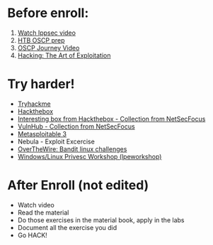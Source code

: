 # Before enroll:
1. [Watch Ippsec video](https://www.youtube.com/channel/UCa6eh7gCkpPo5XXUDfygQQA)
2. [HTB OSCP prep](https://www.youtube.com/playlist?list=PLidcsTyj9JXK-fnabFLVEvHinQ14Jy5tf)
3. [OSCP Journey Video](https://www.youtube.com/playlist?list=PL9WW-prbqvGzHsGK_OqTyYWbCZjucpInV)
4. [Hacking: The Art of Exploitation](https://www.amazon.com/Hacking-Art-Exploitation-Jon-Erickson/dp/1593271441)
# Try harder!
- [Tryhackme](https://tryhackme.com)
- [Hackthebox](https://hackthebox.com)
- [Interesting box from Hackthebox - Collection from NetSecFocus](https://docs.google.com/spreadsheets/d/1dwSMIAPIam0PuRBkCiDI88pU3yzrqqHkDtBngUHNCw8/edit#gid=1839402159)
- [VulnHub - Collection from NetSecFocus](https://docs.google.com/spreadsheets/d/1dwSMIAPIam0PuRBkCiDI88pU3yzrqqHkDtBngUHNCw8/edit#gid=0)
- [Metasploitable 3](https://github.com/rapid7/metasploitable3)
- Nebula - Exploit Excercise
- [OverTheWire: Bandit linux challenges](https://overthewire.org/wargames/bandit/)
- [Windows/Linux Privesc Workshop (lpeworkshop)](https://github.com/sagishahar/lpeworkshop)
# After Enroll (not edited)
- Watch video
- Read the material
- Do those exercises in the material book, apply in the labs
- Document all the exercise you did
- Go HACK!
